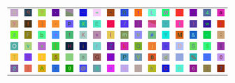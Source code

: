 <table>
<tr>
<td><img src="42.gif"></td>
<td><img src="71.gif"></td>
<td><img src="3F.gif"></td>
<td><img src="2C.gif"></td>
<td><img src="gr2.gif"></td>
<td><img src="5F.gif"></td>
<td><img src="3D.gif"></td>
<td><img src="7E.gif"></td>
<td><img src="52.gif"></td>
<td><img src="31.gif"></td>
<td><img src="4C.gif"></td>
<td><img src="57.gif"></td>
<td><img src="33.gif"></td>
<td><img src="4A.gif"></td>
<td><img src="34.gif"></td>
<td><img src="61.gif"></td>
</tr>
<tr>
<td><img src="79.gif"></td>
<td><img src="66.gif"></td>
<td><img src="5D.gif"></td>
<td><img src="2A.gif"></td>
<td><img src="70.gif"></td>
<td><img src="58.gif"></td>
<td><img src="45.gif"></td>
<td><img src="27.gif"></td>
<td><img src="2F.gif"></td>
<td><img src="7D.gif"></td>
<td><img src="gr3.gif"></td>
<td><img src="2D.gif"></td>
<td><img src="6C.gif"></td>
<td><img src="29.gif"></td>
<td><img src="77.gif"></td>
<td><img src="74.gif"></td>
</tr>
<tr>
<td><img src="7A.gif"></td>
<td><img src="46.gif"></td>
<td><img src="62.gif"></td>
<td><img src="5E.gif"></td>
<td><img src="21.gif"></td>
<td><img src="4B.gif"></td>
<td><img src="2B.gif"></td>
<td><img src="28.gif"></td>
<td><img src="6D.gif"></td>
<td><img src="75.gif"></td>
<td><img src="23.gif"></td>
<td><img src="59.gif"></td>
<td><img src="4D.gif"></td>
<td><img src="26.gif"></td>
<td><img src="3C.gif"></td>
<td><img src="3B.gif"></td>
</tr>
<tr>
<td><img src="4F.gif"></td>
<td><img src="76.gif"></td>
<td><img src="78.gif"></td>
<td><img src="5B.gif"></td>
<td><img src="48.gif"></td>
<td><img src="69.gif"></td>
<td><img src="72.gif"></td>
<td><img src="5A.gif"></td>
<td><img src="6B.gif"></td>
<td><img src="51.gif"></td>
<td><img src="6A.gif"></td>
<td><img src="3E.gif"></td>
<td><img src="44.gif"></td>
<td><img src="53.gif"></td>
<td><img src="24.gif"></td>
<td><img src="7B.gif"></td>
</tr>
<tr>
<td><img src="54.gif"></td>
<td><img src="4E.gif"></td>
<td><img src="49.gif"></td>
<td><img src="35.gif"></td>
<td><img src="60.gif"></td>
<td><img src="73.gif"></td>
<td><img src="47.gif"></td>
<td><img src="55.gif"></td>
<td><img src="50.gif"></td>
<td><img src="56.gif"></td>
<td><img src="38.gif"></td>
<td><img src="64.gif"></td>
<td><img src="gr1.gif"></td>
<td><img src="25.gif"></td>
<td><img src="2E.gif"></td>
<td><img src="30.gif"></td>
</tr>
<tr>
<td><img src="32.gif"></td>
<td><img src="7C.gif"></td>
<td><img src="41.gif"></td>
<td><img src="22.gif"></td>
<td><img src="67.gif"></td>
<td><img src="40.gif"></td>
<td><img src="39.gif"></td>
<td><img src="65.gif"></td>
<td><img src="6F.gif"></td>
<td><img src="63.gif"></td>
<td><img src="68.gif"></td>
<td><img src="43.gif"></td>
<td><img src="6E.gif"></td>
<td><img src="36.gif"></td>
<td><img src="3A.gif"></td>
<td><img src="37.gif"></td>
</tr>
</table>
